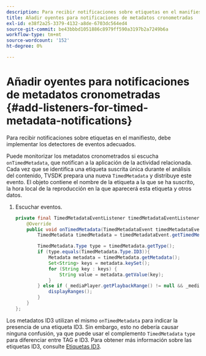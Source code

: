 ```yaml
---
description: Para recibir notificaciones sobre etiquetas en el manifiesto, debe implementar los detectores de eventos adecuados.
title: Añadir oyentes para notificaciones de metadatos cronometradas
exl-id: e38f2a25-3379-4132-a8de-6703dc564ed4
source-git-commit: be43bbbd1051886c8979ff590a3197b2a7249b6a
workflow-type: tm+mt
source-wordcount: '152'
ht-degree: 0%

---
```


# Añadir oyentes para notificaciones de metadatos cronometradas {#add-listeners-for-timed-metadata-notifications}

Para recibir notificaciones sobre etiquetas en el manifiesto, debe implementar los detectores de eventos adecuados.

Puede monitorizar los metadatos cronometrados si escucha `onTimedMetadata`, que notifican a la aplicación de la actividad relacionada. Cada vez que se identifica una etiqueta suscrita única durante el análisis del contenido, TVSDK prepara una nueva `TimedMetadata` y distribuye este evento. El objeto contiene el nombre de la etiqueta a la que se ha suscrito, la hora local de la reproducción en la que aparecerá esta etiqueta y otros datos.

1. Escuchar eventos.

   ```java
   private final TimedMetadataEventListener timedMetadataEventListener = new TimedMetadataEventListener() { 
       @Override 
       public void onTimedMetadata(TimedMetadataEvent timedMetadataEvent) { 
           TimedMetadata timedMetadata = timedMetadataEvent.getTimedMetadata(); 
   
           TimedMetadata.Type type = timedMetadata.getType(); 
           if (type.equals(TimedMetadata.Type.ID3)){ 
               Metadata metadata = timedMetadata.getMetadata(); 
               Set<String> keys = metadata.keySet(); 
               for (String key : keys) { 
                   String value = metadata.getValue(key); 
               } 
           } else if (_mediaPlayer.getPlaybackRange() != null && _mediaPlayer.getPlaybackRange().getDuration() > 0) { 
               displayRanges(); 
           } 
       } 
   }; 
   ```

Los metadatos ID3 utilizan el mismo `onTimedMetadata` para indicar la presencia de una etiqueta ID3. Sin embargo, esto no debería causar ninguna confusión, ya que puede usar el complemento `TimedMetadata` `type` para diferenciar entre TAG e ID3. Para obtener más información sobre las etiquetas ID3, consulte  [Etiquetas ID3](../../content-playback-options/t-psdk-android-2.7-id3-metadata-retrieve.md).

